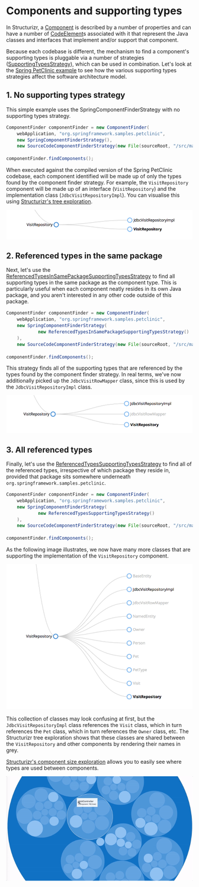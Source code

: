 # Components and supporting types

In Structurizr, a [Component](https://github.com/structurizr/java/blob/master/structurizr-core/src/com/structurizr/model/Component.java) is described by a number of properties and can have a number of [CodeElement](https://github.com/structurizr/java/blob/master/structurizr-core/src/com/structurizr/model/CodeElement.java)s associated with it that represent the Java classes and interfaces that implement and/or support that component.

Because each codebase is different, the mechanism to find a component's supporting types is pluggable via a number of strategies ([SupportingTypesStrategy](https://github.com/structurizr/java/blob/master/structurizr-core/src/com/structurizr/componentfinder/SupportingTypesStrategy.java)), which can be used in combination. Let's look at the [Spring PetClinic example](spring-petclinic.md) to see how the various supporting types strategies affect the software architecture model.

## 1. No supporting types strategy

This simple example uses the SpringComponentFinderStrategy with no supporting types strategy.

```java
ComponentFinder componentFinder = new ComponentFinder(
    webApplication, "org.springframework.samples.petclinic",
    new SpringComponentFinderStrategy(),
    new SourceCodeComponentFinderStrategy(new File(sourceRoot, "/src/main/java/"), 150));

componentFinder.findComponents();
```

When executed against the compiled version of the Spring PetClinic codebase, each component identified will be made up of only the types found by the component finder strategy. For example, the ```VisitRepository``` component will be made up of an interface (```VisitRepository```) and the implementation class (```JdbcVisitRepositoryImpl```). You can visualise this using [Structurizr's tree exploration](https://structurizr.com/help/explorations).

![](images/supporting-types-1.png)
 
## 2. Referenced types in the same package

Next, let's use the [ReferencedTypesInSamePackageSupportingTypesStrategy](https://github.com/structurizr/java/blob/master/structurizr-core/src/com/structurizr/componentfinder/ReferencedTypesInSamePackageSupportingTypesStrategy.java) to find all supporting types in the same package as the component type. This is particularly useful when each component neatly resides in its own Java package, and you aren't interested in any other code outside of this package.

```java
ComponentFinder componentFinder = new ComponentFinder(
    webApplication, "org.springframework.samples.petclinic",
    new SpringComponentFinderStrategy(
            new ReferencedTypesInSamePackageSupportingTypesStrategy()
    ),
    new SourceCodeComponentFinderStrategy(new File(sourceRoot, "/src/main/java/"), 150));

componentFinder.findComponents();
```

This strategy finds all of the supporting types that are referenced by the types found by the component finder strategy. In real terms, we've now additionally picked up the ```JdbcVisitRowMapper``` class, since this is used by the ```JdbcVisitRepositoryImpl``` class.

![](images/supporting-types-2.png)

## 3. All referenced types

Finally, let's use the [ReferencedTypesSupportingTypesStrategy](https://github.com/structurizr/java/blob/master/structurizr-core/src/com/structurizr/componentfinder/ReferencedTypesSupportingTypesStrategy.java) to find all of the referenced types, irrespective of which package they reside in, provided that package sits somewhere underneath ```org.springframework.samples.petclinic```.

```java
ComponentFinder componentFinder = new ComponentFinder(
    webApplication, "org.springframework.samples.petclinic",
    new SpringComponentFinderStrategy(
            new ReferencedTypesSupportingTypesStrategy()
    ),
    new SourceCodeComponentFinderStrategy(new File(sourceRoot, "/src/main/java/"), 150));

componentFinder.findComponents();
```

As the following image illustrates, we now have many more classes that are supporting the implementation of the ```VisitRepository``` component.

![](images/supporting-types-3.png)

This collection of classes may look confusing at first, but the ```JdbcVisitRepositoryImpl``` class references the ```Visit``` class, which in turn references the ```Pet``` class, which in turn references the ```Owner``` class, etc. The Structurizr tree exploration shows that these classes are shared between the ```VisitRepository``` and other components by rendering their names in grey.

[Structurizr's component size exploration](https://structurizr.com/share/1/explore/component-size) allows you to easily see where types are used between components.

![](images/supporting-types-4.gif)
